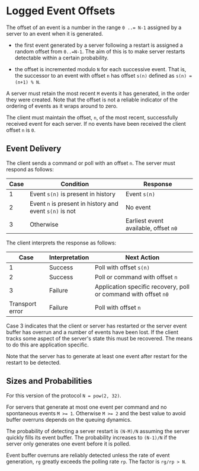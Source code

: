 # Logged Event Offsets

The offset of an event is a number in the range `0 ..= N-1`  assigned by a server to an event when it is generated.    

- the first event generated by a server following a restart is assigned a random offset from `0..=N-1`. The aim of this is to make server restarts detectable within a certain probability.

- the offset is incremented modulo `N` for each successive event.  That is, the successor to an event with offset `n` has offset `s(n)` defined as  `s(n) = (n+1) % N`.  

A server must retain the most recent `M` events it has generated, in the order they were created. Note that the offset is not a reliable indicator of the ordering of events as it wraps around to zero.

The client must maintain the offset, `n`, of the most recent, successfully received event for each server.   If no events have been received the client offset `n` is `0`. 

## Event Delivery

The client sends a command or poll with an offset `n`. The server must respond as follows:

Case |Condition |Response
-|-|-
1 |Event `s(n)` is present in history |Event `s(n)` 
2 |Event `n` is present in history and event `s(n)` is not | No event
3 |Otherwise |Earliest event available, offset `n0`

The client interprets the response as follows:

Case |Interpretation |Next Action
-|-|-
1 |Success |Poll with offset `s(n)`
2 |Success |Poll or command with offset `n`
3 |Failure |Application specific recovery, poll or command with offset `n0`
Transport error |Failure |Poll with offset `n`

Case 3 indicates that the client or server has restarted or the server event buffer has overrun and a number of events have been lost.  If the client tracks some aspect of the server's state this must be recovered.  The means to do this are application specific.

Note that the server has to generate at least one event after restart for the restart to be detected.

## Sizes and Probabilities

For this version of the protocol `N = pow(2, 32)`. 

For servers that generate at most one event per command and no spontaneous events `M >= 1`.  Otherwise `M >= 2` and the best value to avoid buffer overruns depends on the queuing dynamics. 

The probability of detecting a server restart is `(N-M)/N` assuming the server quickly fills its event buffer. The probability increases to `(N-1)/N` if the server only generates one event before it is polled.

Event buffer overruns are reliably detected unless the rate of event generation, `rg` greatly exceeds the polling rate `rp`.  The factor is `rg/rp > N`.
